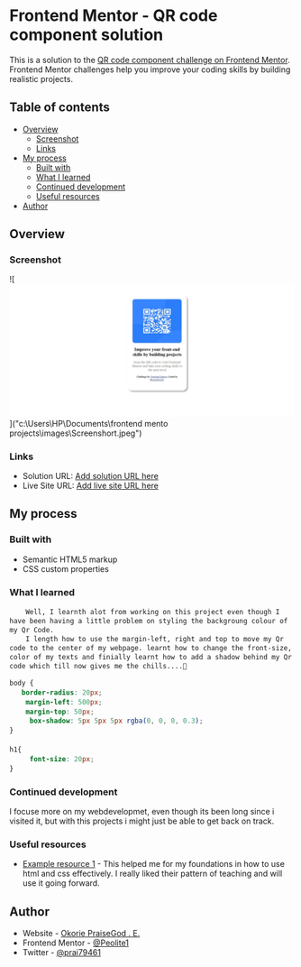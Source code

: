 # Frontend Mentor - QR code component solution

This is a solution to the [QR code component challenge on Frontend Mentor](https://www.frontendmentor.io/challenges/qr-code-component-iux_sIO_H). Frontend Mentor challenges help you improve your coding skills by building realistic projects. 

## Table of contents

- [Overview](#overview)
  - [Screenshot](#screenshot)
  - [Links](#links)
- [My process](#my-process)
  - [Built with](#built-with)
  - [What I learned](#what-i-learned)
  - [Continued development](#continued-development)
  - [Useful resources](#useful-resources)
- [Author](#author)


## Overview

### Screenshot

![![Qr code](Screenshort-1.jpeg)]("c:\Users\HP\Documents\frontend  mento projects\images\Screenshort.jpeg") 

### Links

- Solution URL: [Add solution URL here](https://your-solution-url.com)
- Live Site URL: [Add live site URL here](https://your-live-site-url.com)

## My process

### Built with

- Semantic HTML5 markup
- CSS custom properties

### What I learned
        Well, I learnth alot from working on this project even though I have been having a little problem on styling the backgroung colour of my Qr Code.
        I length how to use the margin-left, right and top to move my Qr code to the center of my webpage. learnt how to change the front-size, color of my texts and finially learnt how to add a shadow behind my Qr code which till now gives me the chills....🥶


```css
body {
   border-radius: 20px;
    margin-left: 500px;
    margin-top: 50px;
     box-shadow: 5px 5px 5px rgba(0, 0, 0, 0.3);
}

h1{
     font-size: 20px;
}
```

### Continued development
I focuse more on my webdevelopmet, even though its been long since i visited it, but with this projects i might just be able to get back on track.

### Useful resources

- [Example resource 1](https://www.coursera.org/) - This helped me for my foundations in how to use html and css effectively. I really liked their pattern of teaching and will use it going forward.

## Author

- Website - [Okorie PraiseGod . E.](https://www.your-site.com)
- Frontend Mentor - [@Peolite1](https://www.frontendmentor.io/profile/Peolite1)
- Twitter - [@prai79461](https://x.com/prai79461)

